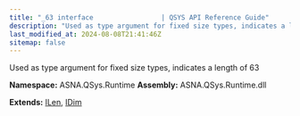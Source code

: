 ```yaml
---
title: "_63 interface                 | QSYS API Reference Guide"
description: "Used as type argument for fixed size types, indicates a length of 63  "
last_modified_at: 2024-08-08T21:41:46Z
sitemap: false
---
```


Used as type argument for fixed size types, indicates a length of 63 

**Namespace:** ASNA.QSys.Runtime
**Assembly:** ASNA.QSys.Runtime.dll

**Extends:** [ILen](/reference/runtime/qsys-runtime/i-len.html), [IDim](/reference/runtime/qsys-runtime/i-dim.html)
<br>
<br>
